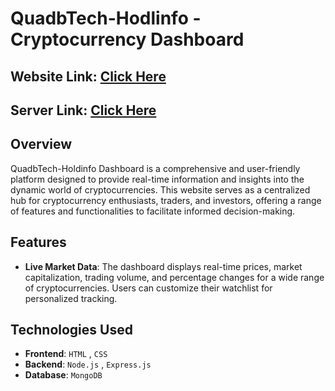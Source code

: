 # QuadbTech-Hodlinfo - Cryptocurrency Dashboard

## Website Link: [Click Here]()
## Server Link: [Click Here]()

## Overview
QuadbTech-Holdinfo Dashboard is a comprehensive and user-friendly platform designed to provide real-time information and insights into the dynamic world of cryptocurrencies. This website serves as a centralized hub for cryptocurrency enthusiasts, traders, and investors, offering a range of features and functionalities to facilitate informed decision-making.

## Features
- **Live Market Data**: The dashboard displays real-time prices, market capitalization, trading volume, and percentage changes for a wide range of cryptocurrencies. Users can customize their watchlist for personalized tracking.

## Technologies Used
- **Frontend**: `HTML` , `CSS`
- **Backend**: `Node.js` , `Express.js` 
- **Database**: `MongoDB`


